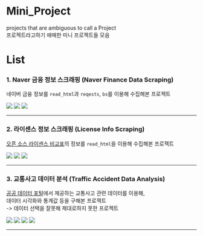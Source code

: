 # Mini_Project
projects that are ambiguous to call a Project  
프로젝트라고하기 애매한 미니 프로젝트들 모음

# List

### 1. Naver 금융 정보 스크래핑 (Naver Finance Data Scraping)
네이버 금융 정보를 `read_html`과 `reqests`, `bs`를 이용해 수집해본 프로젝트  

<img src="https://img.shields.io/badge/Python-3776AB?style=plastic&logo=python&logoColor=FFFFFF&"/> <img src="https://img.shields.io/badge/Pandas-150458?style=plastic&logo=pandas&logoColor=FFFFFF&"/> <img src="https://img.shields.io/badge/VS Code-007ACC?style=plastic&logo=visualstudiocode&logoColor=FFFFFF&"/>
  
---

### 2. 라이센스 정보 스크래핑 (License Info Scraping)
[오픈 소스 라이센스 비교표](https://olis.or.kr/license/compareGuide.do)의 정보를 `read_html`을 이용해 수집해본 프로젝트

<img src="https://img.shields.io/badge/Python-3776AB?style=plastic&logo=python&logoColor=FFFFFF&"/> <img src="https://img.shields.io/badge/Pandas-150458?style=plastic&logo=pandas&logoColor=FFFFFF&"/> <img src="https://img.shields.io/badge/VS Code-007ACC?style=plastic&logo=visualstudiocode&logoColor=FFFFFF&"/>
  
---

### 3. 교통사고 데이터 분석 (Traffic Accident Data Analysis)
[공공 데이터 포털]()에서 제공하는 교통사고 관련 데이터를 이용해,  
데이터 시각화와 통계값 등을 구해본 프로젝트  
-> 데이터 선택을 잘못해 제대로하지 못한 프로젝트

<img src="https://img.shields.io/badge/Python-3776AB?style=plastic&logo=python&logoColor=FFFFFF&"/> <img src="https://img.shields.io/badge/Pandas-150458?style=plastic&logo=pandas&logoColor=FFFFFF&"/> <img src="https://img.shields.io/badge/Plotly-3F4F75?style=plastic&logo=plotly&logoColor=FFFFFF&"/> <img src="https://img.shields.io/badge/VS Code-007ACC?style=plastic&logo=visualstudiocode&logoColor=FFFFFF&"/>  
  
---
